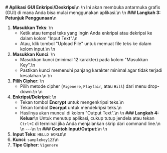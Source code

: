 **# Aplikasi GUI Enkripsi/Deskripsi**\n
\n
Ini akan membuka antarmuka grafis (GUI) di mana Anda bisa mulai menggunakan aplikasi.\n
\n
**### Langkah 3: Petunjuk Penggunaan**\n
1. **Masukkan Teks**: \n
   - Ketik atau tempel teks yang ingin Anda enkripsi atau dekripsi ke dalam kolom "Input Text".\n
   - Atau, klik tombol "Upload File" untuk memuat file teks ke dalam kolom input.\n
\n
2. **Masukkan Kunci**: \n
   - Masukkan kunci (minimal 12 karakter) pada kolom "Masukkan Key".\n
   - Pastikan kunci memenuhi panjang karakter minimal agar tidak terjadi kesalahan.\n
\n
3. **Pilih Cipher**: \n
   - Pilih metode cipher (`Vigenere`, `Playfair`, atau `Hill`) dari menu drop-down.\n
\n
4. **Enkripsi/Dekripsi**: \n
   - Tekan tombol **Encrypt** untuk mengenkripsi teks.\n
   - Tekan tombol **Decrypt** untuk mendekripsi teks.\n
   - Hasilnya akan muncul di kolom "Output Text".\n
\n
**### Langkah 4: Keluar**\n
Untuk menutup aplikasi, cukup tutup jendela atau tekan `Ctrl+C` di terminal jika Anda menjalankan skrip dari command line.\n
\n
---\n
\n
**### Contoh Input/Output:**\n
\n
1. **Input Teks**: `HELLO WORLD`\n
2. **Kunci**: `samplekey123`\n
3. **Tipe Cipher**: `Vigenere`

